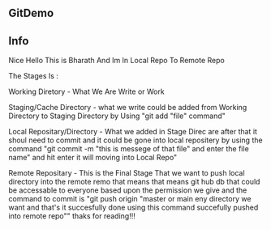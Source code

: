 ## GitDemo
## Info
Nice
Hello This is Bharath And Im In Local Repo To Remote Repo

The Stages Is :

Working Diretory - What We Are Write or Work

Staging/Cache Directory - what we write could be added from Working Directory to Staging Directory by Using "git add "file" command" 

Local Repositary/Directory - What we added in Stage Direc are after that it shoul need to commit and it could be gone into local repositery by using the command "git commit -m "this is messege of that file" and enter the file name" and hit enter it will moving into Local Repo" 

Remote Repositary - This is the Final Stage That we want to push local directory into the remote remo that means that means git hub db that could be accessable to everyone based upon the permission we give and the command to commit is "git push origin "master or main eny directory we want and that's it succesfully done using this command succefully pushed into remote repo""
thaks for reading!!!

